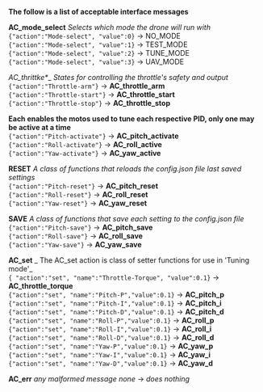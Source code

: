 __The follow is a list of acceptable interface messages__  

__AC_mode_select__  _Selects which mode the drone will run with_   
 `{"action":"Mode-select", "value":0}` -> NO_MODE  
 `{"action":"Mode-select", "value":1}` -> TEST_MODE  
 `{"action":"Mode-select", "value":2}` -> TUNE_MODE  
 `{"action":"Mode-select", "value":3}` -> UAV_MODE  
 
__AC_thrittke_*__ _States for controlling the throttle's safety and output_   
 `{"action":"Throttle-arm"}`    -> __AC_throttle_arm__   
 `{"action":"Throttle-start"}`  -> __AC_throttle_start__    
 `{"action":"Throttle-stop"}`   -> __AC_throttle_stop__     

__Each enables the motos used to tune each respective PID, only one may be active at a time__    
 `{"action":"Pitch-activate"}` -> __AC_pitch_activate__  
 `{"action":"Roll-activate"}`  -> __AC_roll_active__  
 `{"action":"Yaw-activate"}`   -> __AC_yaw_active__  

__RESET__ _A class of functions that reloads the config.json file last saved settings_     
 `{"action":"Pitch-reset"}` -> __AC_pitch_reset__  
 `{"action":"Roll-reset"}`  -> __AC_roll_reset__     
 `{"action":"Yaw-reset"}`   -> __AC_yaw_reset__  

__SAVE__ _A class of functions that save each setting to the config.json file_    
 `{"action":"Pitch-save"}` -> __AC_pitch_save__   
 `{"action":"Roll-save"}`  -> __AC_roll_save__  
 `{"action":"Yaw-save"}`   -> __AC_yaw_save__  


__AC_set__  _ The AC_set action is class of setter functions for use in 'Tuning mode'_   
 `{ "action":"set", "name":"Throttle-Torque", "value":0.1}`  -> __AC_throttle_torque__   
 `{"action":"set", "name":"Pitch-P","value":0.1}` -> __AC_pitch_p__  
 `{"action":"set", "name":"Pitch-I","value":0.1}` -> __AC_pitch_i__  
 `{"action":"set", "name":"Pitch-D","value":0.1}` -> __AC_pitch_d__  
 `{"action":"set", "name":"Roll-P","value":0.1}`  -> __AC_roll_p__  
 `{"action":"set", "name":"Roll-I","value":0.1}`  -> __AC_roll_i__  
 `{"action":"set", "name":"Roll-D","value":0.1}`  -> __AC_roll_d__  
 `{"action":"set", "name":"Yaw-P","value":0.1}`   -> __AC_yaw_p__  
 `{"action":"set", "name":"Yaw-I","value":0.1}`   -> __AC_yaw_i__  
 `{"action":"set", "name":"Yaw-D","value":0.1}`   -> __AC_yaw_d__  

 __AC_err__ _any malformed message_
 _none_ -> _does nothing_ 
